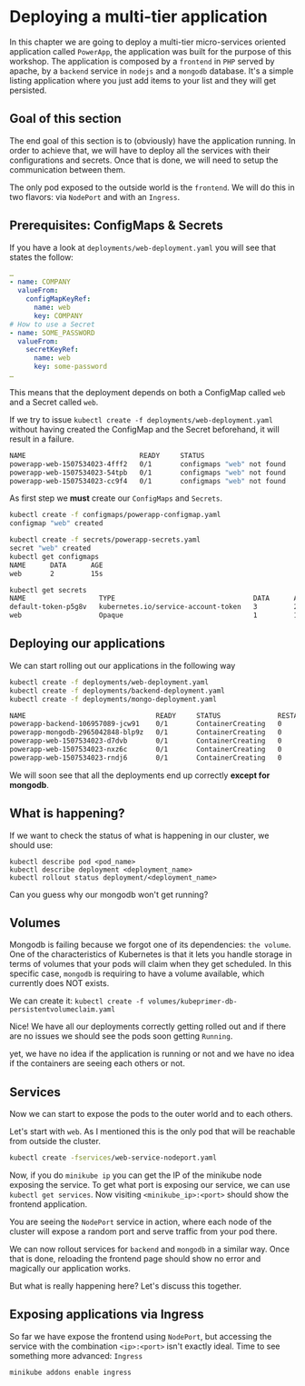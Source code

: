 # Deploying a multi-tier application

In this chapter we are going to deploy a multi-tier micro-services oriented application called `PowerApp`, the application was built for the purpose of this workshop. The application is composed by a `frontend` in `PHP` served by apache, by a `backend` service in `nodejs` and a `mongodb` database. It's a simple listing application where you just add items to your list and they will get persisted.

## Goal of this section

The end goal of this section is to (obviously) have the application running. In order to achieve that, we will have to deploy all the services with their configurations and secrets. Once that is done, we will need to setup the communication between them.  

The only pod exposed to the outside world is the `frontend`. We will do this in two flavors: via `NodePort` and with an `Ingress`.

## Prerequisites: ConfigMaps & Secrets

If you have a look at `deployments/web-deployment.yaml` you will see that states the follow:

```yaml
…
- name: COMPANY
  valueFrom:
    configMapKeyRef:
      name: web
      key: COMPANY
# How to use a Secret
- name: SOME_PASSWORD
  valueFrom:
    secretKeyRef:
      name: web
      key: some-password
…
```

This means that the deployment depends on both a ConfigMap called `web` and a Secret called `web`.

If we try to issue `kubectl create -f deployments/web-deployment.yaml` without having created the ConfigMap and the Secret beforehand, it will result in a failure.

```bash
NAME                            READY     STATUS                       RESTARTS   AGE
powerapp-web-1507534023-4fff2   0/1       configmaps "web" not found   0          1m
powerapp-web-1507534023-54tpb   0/1       configmaps "web" not found   0          1m
powerapp-web-1507534023-cc9f4   0/1       configmaps "web" not found   0          1m
```

As first step we **must** create our `ConfigMaps` and `Secrets`.

```bash
kubectl create -f configmaps/powerapp-configmap.yaml
configmap "web" created

kubectl create -f secrets/powerapp-secrets.yaml
secret "web" created
kubectl get configmaps
NAME      DATA      AGE
web       2         15s

kubectl get secrets
NAME                  TYPE                                  DATA      AGE
default-token-p5g8v   kubernetes.io/service-account-token   3         26s
web                   Opaque                                1         11s
```

## Deploying our applications

We can start rolling out our applications in the following way

```bash
kubectl create -f deployments/web-deployment.yaml
kubectl create -f deployments/backend-deployment.yaml
kubectl create -f deployments/mongo-deployment.yaml

NAME                                READY     STATUS              RESTARTS   AGE
powerapp-backend-106957089-jcw91    0/1       ContainerCreating   0          1m
powerapp-mongodb-2965042848-blp9z   0/1       ContainerCreating   0          43s
powerapp-web-1507534023-d7dvb       0/1       ContainerCreating   0          2m
powerapp-web-1507534023-nxz6c       0/1       ContainerCreating   0          2m
powerapp-web-1507534023-rndj6       0/1       ContainerCreating   0          2m
```

We will soon see that all the deployments end up correctly **except for mongodb**. 

## What is happening?

If we want to check the status of what is happening in our cluster, we should use:  

`kubectl describe pod <pod_name>`  
`kubectl describe deployment <deployment_name>`  
`kubectl rollout status deployment/<deployment_name>`  

Can you guess why our mongodb won't get running?

## Volumes

Mongodb is failing because we forgot one of its dependencies: `the volume`. One of the characteristics of Kubernetes is that it lets you handle storage in terms of volumes that your pods will claim when they get scheduled. In this specific case, `mongodb` is requiring to have a volume available, which currently does NOT exists.

We can create it:
`kubectl create -f volumes/kubeprimer-db-persistentvolumeclaim.yaml`

Nice! We have all our deployments correctly getting rolled out and if there are no issues we should see the pods soon getting `Running`.

yet, we have no idea if the application is running or not and we have no idea if the containers are seeing each others or not.

## Services

Now we can start to expose the pods to the outer world and to each others.

Let's start with `web`. As I mentioned this is the only pod that will be reachable from outside the cluster.

```bash
kubectl create -fservices/web-service-nodeport.yaml
```

Now, if you do `minikube ip` you can get the IP of the minikube node exposing the service. To get what port is exposing our service, we can use `kubectl get services`. Now visiting `<minikube_ip>:<port>` should show the frontend application.

You are seeing the `NodePort` service in action, where each node of the cluster will expose a random port and serve traffic from your pod there.

We can now rollout services for `backend` and `mongodb` in a similar way. Once that is done, reloading the frontend page should show no error and magically our application works.

But what is really happening here? Let's discuss this together.

## Exposing applications via Ingress

So far we have expose the frontend using `NodePort`, but accessing the service with the combination `<ip>:<port>` isn't exactly ideal. Time to see something more advanced: `Ingress`

`minikube addons enable ingress`

